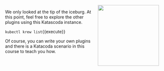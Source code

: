 <img align="right" src="/javajon/courses/kubernetes-extensibility/kubectl-plugins/assets/iceburg.jpg" width="200">

We only looked at the tip of the iceburg. At this point, feel free to explore the other plugins using this Katascoda instance.

`kubectl krew list`{{execute}}

Of course, you can write your own plugins and there is a Katacoda scenario in this course to teach you how.
